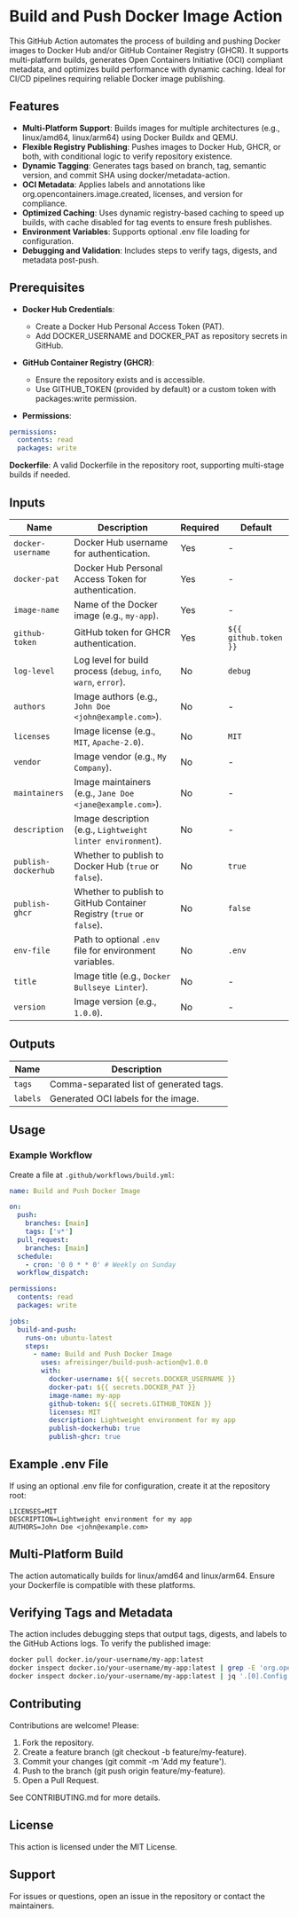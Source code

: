 # Build and Push Docker Image Action

This GitHub Action automates the process of building and pushing Docker images to Docker Hub and/or GitHub Container Registry (GHCR). It supports multi-platform builds, generates Open Containers Initiative (OCI) compliant metadata, and optimizes build performance with dynamic caching. Ideal for CI/CD pipelines requiring reliable Docker image publishing.

## Features

- **Multi-Platform Support**: Builds images for multiple architectures (e.g., linux/amd64, linux/arm64) using Docker Buildx and QEMU.
- **Flexible Registry Publishing**: Pushes images to Docker Hub, GHCR, or both, with conditional logic to verify repository existence.
- **Dynamic Tagging**: Generates tags based on branch, tag, semantic version, and commit SHA using docker/metadata-action.
- **OCI Metadata**: Applies labels and annotations like org.opencontainers.image.created, licenses, and version for compliance.
- **Optimized Caching**: Uses dynamic registry-based caching to speed up builds, with cache disabled for tag events to ensure fresh publishes.
- **Environment Variables**: Supports optional .env file loading for configuration.
- **Debugging and Validation**: Includes steps to verify tags, digests, and metadata post-push.

## Prerequisites

- **Docker Hub Credentials**:
  - Create a Docker Hub Personal Access Token (PAT).
  - Add DOCKER_USERNAME and DOCKER_PAT as repository secrets in GitHub.

- **GitHub Container Registry (GHCR)**:
  - Ensure the repository exists and is accessible.
  - Use GITHUB_TOKEN (provided by default) or a custom token with packages:write permission.

- **Permissions**:

```yaml
permissions:
  contents: read
  packages: write
```

**Dockerfile**: A valid Dockerfile in the repository root, supporting multi-stage builds if needed.


## Inputs

| Name               | Description                                                                 | Required | Default                     |
|--------------------|-----------------------------------------------------------------------------|----------|-----------------------------|
| `docker-username`  | Docker Hub username for authentication.                                     | Yes      | -                           |
| `docker-pat`       | Docker Hub Personal Access Token for authentication.                        | Yes      | -                           |
| `image-name`       | Name of the Docker image (e.g., `my-app`).                                  | Yes      | -                           |
| `github-token`     | GitHub token for GHCR authentication.                                       | Yes      | `${{ github.token }}`       |
| `log-level`        | Log level for build process (`debug`, `info`, `warn`, `error`).             | No       | `debug`                     |
| `authors`          | Image authors (e.g., `John Doe <john@example.com>`).                        | No       | -                           |
| `licenses`         | Image license (e.g., `MIT`, `Apache-2.0`).                                  | No       | `MIT`                       |
| `vendor`           | Image vendor (e.g., `My Company`).                                          | No       | -                           |
| `maintainers`      | Image maintainers (e.g., `Jane Doe <jane@example.com>`).                    | No       | -                           |
| `description`      | Image description (e.g., `Lightweight linter environment`).                 | No       | -                           |
| `publish-dockerhub`| Whether to publish to Docker Hub (`true` or `false`).                       | No       | `true`                      |
| `publish-ghcr`     | Whether to publish to GitHub Container Registry (`true` or `false`).        | No       | `false`                     |
| `env-file`         | Path to optional `.env` file for environment variables.                     | No       | `.env`                      |
| `title`            | Image title (e.g., `Docker Bullseye Linter`).                               | No       | -                           |
| `version`          | Image version (e.g., `1.0.0`).                                              | No       | -                           |


## Outputs

| Name    | Description                                            |
|---------|--------------------------------------------------------|
| `tags`  | Comma-separated list of generated tags.                |
| `labels`| Generated OCI labels for the image.                    |

## Usage
### Example Workflow

Create a file at `.github/workflows/build.yml`:

```yaml
name: Build and Push Docker Image

on:
  push:
    branches: [main]
    tags: ['v*']
  pull_request:
    branches: [main]
  schedule:
    - cron: '0 0 * * 0' # Weekly on Sunday
  workflow_dispatch:

permissions:
  contents: read
  packages: write

jobs:
  build-and-push:
    runs-on: ubuntu-latest
    steps:
      - name: Build and Push Docker Image
        uses: afreisinger/build-push-action@v1.0.0
        with:
          docker-username: ${{ secrets.DOCKER_USERNAME }}
          docker-pat: ${{ secrets.DOCKER_PAT }}
          image-name: my-app
          github-token: ${{ secrets.GITHUB_TOKEN }}
          licenses: MIT
          description: Lightweight environment for my app
          publish-dockerhub: true
          publish-ghcr: true
```

## Example .env File

If using an optional .env file for configuration, create it at the repository root:

```plain
LICENSES=MIT
DESCRIPTION=Lightweight environment for my app
AUTHORS=John Doe <john@example.com>
```

## Multi-Platform Build

The action automatically builds for linux/amd64 and linux/arm64. Ensure your Dockerfile is compatible with these platforms.

## Verifying Tags and Metadata

The action includes debugging steps that output tags, digests, and labels to the GitHub Actions logs. To verify the published image:

```bash
docker pull docker.io/your-username/my-app:latest
docker inspect docker.io/your-username/my-app:latest | grep -E 'org.opencontainers.image'
docker inspect docker.io/your-username/my-app:latest | jq '.[0].Config.Labels'
```

## Contributing

Contributions are welcome! Please:

1. Fork the repository.
2. Create a feature branch (git checkout -b feature/my-feature).
3. Commit your changes (git commit -m 'Add my feature').
4. Push to the branch (git push origin feature/my-feature).
5. Open a Pull Request.

See CONTRIBUTING.md for more details.

## License

This action is licensed under the MIT License.

## Support

For issues or questions, open an issue in the repository or contact the maintainers.
